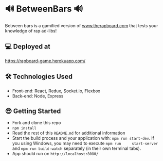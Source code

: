 
# 🔊 BetweenBars 🔊
Between bars is a gamified version of www.therapboard.com that tests your knowledge of rap ad-libs!

## 💻 Deployed at
 https://rapboard-game.herokuapp.com/


 ## 🛠️ Technologies Used
- Front-end:  React, Redux, Socket.io, Flexbox
- Back-end: Node, Express


## 😎 Getting Started
* Fork and clone this repo
* `npm install`
* Read the rest of this `README.md` for additional information
* Start the build process and your application with: `npm run start-dev`. If you using Windows, you may need to execute `npm run     start-server` and `npm run build-watch` separately (in their own terminal tabs).
* App should run on `http://localhost:8080/`
